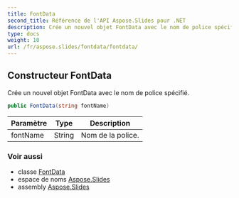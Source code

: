 ```yaml
---
title: FontData
second_title: Référence de l'API Aspose.Slides pour .NET
description: Crée un nouvel objet FontData avec le nom de police spécifié.
type: docs
weight: 10
url: /fr/aspose.slides/fontdata/fontdata/
---
```


## Constructeur FontData

Crée un nouvel objet FontData avec le nom de police spécifié.

```csharp
public FontData(string fontName)
```

| Paramètre | Type | Description |
| --- | --- | --- |
| fontName | String | Nom de la police. |

### Voir aussi

* classe [FontData](../../fontdata)
* espace de noms [Aspose.Slides](../../fontdata)
* assembly [Aspose.Slides](../../../)

<!-- NE PAS ÉDITER : généré par xmldocmd pour Aspose.Slides.dll -->